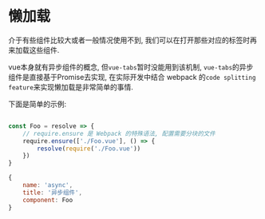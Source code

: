 # 懒加载

介于有些组件比较大或者一般情况使用不到, 我们可以在打开那些对应的标签时再来加载这些组件.

vue本身就有异步组件的概念, 但`vue-tabs`暂时没能用到该机制, `vue-tabs`的异步组件是直接基于Promise去实现, 在实际开发中结合 webpack 的`code splitting feature`来实现懒加载是非常简单的事情.

下面是简单的示例:

```js

const Foo = resolve => {
    // require.ensure 是 Webpack 的特殊语法, 配置需要分块的文件
    require.ensure(['./Foo.vue'], () => {
        resolve(require('./Foo.vue'))
    })
}

{
    name: 'async',
    title: '异步组件',
    component: Foo
}
```